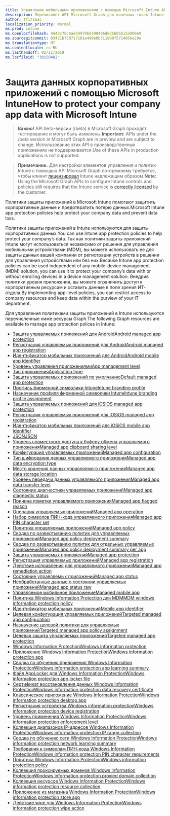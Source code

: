 ```yaml
---
title: Управление мобильными приложениями с помощью Microsoft Intune API Microsoft Graph
description: Перечисляет API Microsoft Graph для конечных точек Intune (REST), связанных с управлением мобильными приложениями (MAM) для организации клиента.
author: tfitzmac
localization_priority: Normal
ms.prod: intune
ms.openlocfilehash: 4443c78c6ae58979b0390496d8d560bb15a90669
ms.sourcegitcommit: 03421b75d717101a499e0b311890f5714056e29e
ms.translationtype: MT
ms.contentlocale: ru-RU
ms.lasthandoff: 02/21/2019
ms.locfileid: "30150402"
---
```

# <a name="how-to-protect-your-company-app-data-with-microsoft-intune"></a><span data-ttu-id="3030b-103">Защита данных корпоративных приложений с помощью Microsoft Intune</span><span class="sxs-lookup"><span data-stu-id="3030b-103">How to protect your company app data with Microsoft Intune</span></span>

> <span data-ttu-id="3030b-104">**Важно!** API бета-версии (/beta) в Microsoft Graph проходят тестирование и могут быть изменены.</span><span class="sxs-lookup"><span data-stu-id="3030b-104">**Important:** APIs under the /beta version in Microsoft Graph are in preview and are subject to change.</span></span> <span data-ttu-id="3030b-105">Использование этих API в производственных приложениях не поддерживается.</span><span class="sxs-lookup"><span data-stu-id="3030b-105">Use of these APIs in production applications is not supported.</span></span>

> <span data-ttu-id="3030b-106">**Примечание.** Для настройки элементов управления и политик Intune с помощью API Microsoft Graph по-прежнему требуется, чтобы клиент [лицензировал](https://www.microsoft.com/en-us/cloud-platform/microsoft-intune-pricing) Intune надлежащим образом.</span><span class="sxs-lookup"><span data-stu-id="3030b-106">**Note:** Using the Microsoft Graph APIs to configure Intune controls and policies still requires that the Intune service is [correctly licensed](https://www.microsoft.com/en-us/cloud-platform/microsoft-intune-pricing) by the customer.</span></span>

<span data-ttu-id="3030b-107">Политики защиты приложений в Microsoft Intune помогают защитить корпоративные данные и предотвратить потерю данных.</span><span class="sxs-lookup"><span data-stu-id="3030b-107">Microsoft Intune app protection policies help protect your company data and prevent data loss.</span></span>

<span data-ttu-id="3030b-108">Политики защиты приложений в Intune используются для защиты корпоративных данных.</span><span class="sxs-lookup"><span data-stu-id="3030b-108">You can use Intune app protection policies to help protect your company’s data.</span></span> <span data-ttu-id="3030b-109">Так как политики защиты приложений Intune могут использоваться независимо от решения для управления мобильными устройствами (MDM), вы можете использовать ее для защиты данных вашей компании от регистрации устройств в решении для управления устройствами или без них.</span><span class="sxs-lookup"><span data-stu-id="3030b-109">Because Intune app protection policies can be used independent of any mobile-device management (MDM) solution, you can use it to protect your company’s data with or without enrolling devices in a device management solution.</span></span> <span data-ttu-id="3030b-110">Внедрив политики уровня приложения, вы можете ограничить доступ к корпоративным ресурсам и оставить данные в поле зрения ИТ-отдела.</span><span class="sxs-lookup"><span data-stu-id="3030b-110">By implementing app-level policies, you can restrict access to company resources and keep data within the purview of your IT department.</span></span>

<span data-ttu-id="3030b-111">Для управления политиками защиты приложений в Intune используются перечисленные ниже ресурсы Graph.</span><span class="sxs-lookup"><span data-stu-id="3030b-111">The following Graph resources are available to manage app protection polices in Intune:</span></span>

- [<span data-ttu-id="3030b-112">Защита управляемых приложений для Android</span><span class="sxs-lookup"><span data-stu-id="3030b-112">Android managed app protection</span></span>](intune-mam-androidmanagedappprotection.md)
- [<span data-ttu-id="3030b-113">Регистрация управляемых приложений для Android</span><span class="sxs-lookup"><span data-stu-id="3030b-113">Android managed app registration</span></span>](intune-mam-androidmanagedappregistration.md)
- [<span data-ttu-id="3030b-114">Идентификатор мобильных приложений для Android</span><span class="sxs-lookup"><span data-stu-id="3030b-114">Android mobile app identifier</span></span>](intune-mam-androidmobileappidentifier.md)
- [<span data-ttu-id="3030b-115">Уровень управления приложениями</span><span class="sxs-lookup"><span data-stu-id="3030b-115">App management level</span></span>](intune-mam-appmanagementlevel.md)
- [<span data-ttu-id="3030b-116">Тип приложения</span><span class="sxs-lookup"><span data-stu-id="3030b-116">Application type</span></span>](intune-wip-applicationtype.md)
- [<span data-ttu-id="3030b-117">Защита управляемых приложений по умолчанию</span><span class="sxs-lookup"><span data-stu-id="3030b-117">Default managed app protection</span></span>](intune-mam-defaultmanagedappprotection.md)
- [<span data-ttu-id="3030b-118">Профиль фирменной символики Intune</span><span class="sxs-lookup"><span data-stu-id="3030b-118">Intune branding profile</span></span>](intune-wip-intunebrandingprofile.md)
- [<span data-ttu-id="3030b-119">Назначение профиля фирменной символики Intune</span><span class="sxs-lookup"><span data-stu-id="3030b-119">Intune branding profile assignment</span></span>](intune-wip-intunebrandingprofileassignment.md)
- [<span data-ttu-id="3030b-120">Защита управляемых приложений для iOS</span><span class="sxs-lookup"><span data-stu-id="3030b-120">iOS managed app protection</span></span>](intune-mam-iosmanagedappprotection.md)
- [<span data-ttu-id="3030b-121">Регистрация управляемых приложений для iOS</span><span class="sxs-lookup"><span data-stu-id="3030b-121">iOS managed app registration</span></span>](intune-mam-iosmanagedappregistration.md)
- [<span data-ttu-id="3030b-122">Идентификатор мобильных приложений для iOS</span><span class="sxs-lookup"><span data-stu-id="3030b-122">iOS mobile app identifier</span></span>](intune-mam-iosmobileappidentifier.md)
- [<span data-ttu-id="3030b-123">JSON</span><span class="sxs-lookup"><span data-stu-id="3030b-123">JSON</span></span>](intune-mam-json.md)
- [<span data-ttu-id="3030b-124">Уровень совместного доступа к буферу обмена управляемого приложения</span><span class="sxs-lookup"><span data-stu-id="3030b-124">Managed app clipboard sharing level</span></span>](intune-mam-managedappclipboardsharinglevel.md)
- [<span data-ttu-id="3030b-125">Конфигурация управляемых приложений</span><span class="sxs-lookup"><span data-stu-id="3030b-125">Managed app configuration</span></span>](intune-mam-managedappconfiguration.md)
- [<span data-ttu-id="3030b-126">Тип шифрования данных управляемого приложения</span><span class="sxs-lookup"><span data-stu-id="3030b-126">Managed app data encryption type</span></span>](intune-mam-managedappdataencryptiontype.md)
- [<span data-ttu-id="3030b-127">Место хранения данных управляемого приложения</span><span class="sxs-lookup"><span data-stu-id="3030b-127">Managed app data storage location</span></span>](intune-mam-managedappdatastoragelocation.md)
- [<span data-ttu-id="3030b-128">Уровень передачи данных управляемого приложения</span><span class="sxs-lookup"><span data-stu-id="3030b-128">Managed app data transfer level</span></span>](intune-mam-managedappdatatransferlevel.md)
- [<span data-ttu-id="3030b-129">Состояние диагностики управляемых приложений</span><span class="sxs-lookup"><span data-stu-id="3030b-129">Managed app diagnostic status</span></span>](intune-mam-managedappdiagnosticstatus.md)
- [<span data-ttu-id="3030b-130">Причина пометки управляемого приложения</span><span class="sxs-lookup"><span data-stu-id="3030b-130">Managed app flagged reason</span></span>](intune-mam-managedappflaggedreason.md)
- [<span data-ttu-id="3030b-131">Операция управляемых приложений</span><span class="sxs-lookup"><span data-stu-id="3030b-131">Managed app operation</span></span>](intune-mam-managedappoperation.md)
- [<span data-ttu-id="3030b-132">Набор символов ПИН-кода управляемого приложения</span><span class="sxs-lookup"><span data-stu-id="3030b-132">Managed app PIN character set</span></span>](intune-mam-managedapppincharacterset.md)
- [<span data-ttu-id="3030b-133">Политика управляемых приложений</span><span class="sxs-lookup"><span data-stu-id="3030b-133">Managed app policy</span></span>](intune-mam-managedapppolicy.md)
- [<span data-ttu-id="3030b-134">Сводка по развертыванию политик для управляемых приложений</span><span class="sxs-lookup"><span data-stu-id="3030b-134">Managed app policy deployment summary</span></span>](intune-mam-managedapppolicydeploymentsummary.md)
- [<span data-ttu-id="3030b-135">Сводка по развертыванию политик для отдельных управляемых приложений</span><span class="sxs-lookup"><span data-stu-id="3030b-135">Managed app policy deployment summary per app</span></span>](intune-mam-managedapppolicydeploymentsummaryperapp.md)
- [<span data-ttu-id="3030b-136">Защита управляемых приложений</span><span class="sxs-lookup"><span data-stu-id="3030b-136">Managed app protection</span></span>](intune-mam-managedappprotection.md)
- [<span data-ttu-id="3030b-137">Регистрация управляемых приложений</span><span class="sxs-lookup"><span data-stu-id="3030b-137">Managed app registration</span></span>](intune-mam-managedappregistration.md)
- [<span data-ttu-id="3030b-138">Действие исправления для управляемого приложения</span><span class="sxs-lookup"><span data-stu-id="3030b-138">Managed app remediation action</span></span>](intune-mam-managedappremediationaction.md)
- [<span data-ttu-id="3030b-139">Состояние управляемых приложений</span><span class="sxs-lookup"><span data-stu-id="3030b-139">Managed app status</span></span>](intune-mam-managedappstatus.md)
- [<span data-ttu-id="3030b-140">Необработанные данные о состоянии управляемых приложений</span><span class="sxs-lookup"><span data-stu-id="3030b-140">Managed app status raw</span></span>](intune-mam-managedappstatusraw.md)
- [<span data-ttu-id="3030b-141">Управляемое мобильное приложение</span><span class="sxs-lookup"><span data-stu-id="3030b-141">Managed mobile app</span></span>](intune-mam-managedmobileapp.md)
- [<span data-ttu-id="3030b-142">Политика Windows Information Protection для MDM</span><span class="sxs-lookup"><span data-stu-id="3030b-142">MDM windows information protection policy</span></span>](intune-mam-mdmwindowsinformationprotectionpolicy.md)
- [<span data-ttu-id="3030b-143">Идентификатор мобильных приложений</span><span class="sxs-lookup"><span data-stu-id="3030b-143">Mobile app identifier</span></span>](intune-mam-mobileappidentifier.md)
- [<span data-ttu-id="3030b-144">Целевая конфигурация управляемых приложений</span><span class="sxs-lookup"><span data-stu-id="3030b-144">Targeted managed app configuration</span></span>](intune-mam-targetedmanagedappconfiguration.md)
- [<span data-ttu-id="3030b-145">Назначение целевой политики для управляемых приложений</span><span class="sxs-lookup"><span data-stu-id="3030b-145">Targeted managed app policy assignment</span></span>](intune-mam-targetedmanagedapppolicyassignment.md)
- [<span data-ttu-id="3030b-146">Целевая защита управляемых приложений</span><span class="sxs-lookup"><span data-stu-id="3030b-146">Targeted managed app protection</span></span>](intune-mam-targetedmanagedappprotection.md)
- [<span data-ttu-id="3030b-147">Windows Information Protection</span><span class="sxs-lookup"><span data-stu-id="3030b-147">Windows information protection</span></span>](intune-mam-windowsinformationprotection.md)
- [<span data-ttu-id="3030b-148">Приложение Windows Information Protection</span><span class="sxs-lookup"><span data-stu-id="3030b-148">Windows information protection app</span></span>](intune-mam-windowsinformationprotectionapp.md)
- [<span data-ttu-id="3030b-149">Сводка по обучению приложения Windows Information Protection</span><span class="sxs-lookup"><span data-stu-id="3030b-149">Windows information protection app learning summary</span></span>](intune-wip-windowsinformationprotectionapplearningsummary.md)
- [<span data-ttu-id="3030b-150">Файл AppLocker для Windows Information Protection</span><span class="sxs-lookup"><span data-stu-id="3030b-150">Windows information protection app locker file</span></span>](intune-mam-windowsinformationprotectionapplockerfile.md)
- [<span data-ttu-id="3030b-151">Сертификат восстановления данных Windows Information Protection</span><span class="sxs-lookup"><span data-stu-id="3030b-151">Windows information protection data recovery certificate</span></span>](intune-mam-windowsinformationprotectiondatarecoverycertificate.md)
- [<span data-ttu-id="3030b-152">Классическое приложение Windows Information Protection</span><span class="sxs-lookup"><span data-stu-id="3030b-152">Windows information protection desktop app</span></span>](intune-mam-windowsinformationprotectiondesktopapp.md)
- [<span data-ttu-id="3030b-153">Регистрация устройства Windows information protection</span><span class="sxs-lookup"><span data-stu-id="3030b-153">Windows information protection device registration</span></span>](intune-mam-windowsinformationprotectiondeviceregistration.md)
- [<span data-ttu-id="3030b-154">Уровень применения Windows Information Protection</span><span class="sxs-lookup"><span data-stu-id="3030b-154">Windows information protection enforcement level</span></span>](intune-mam-windowsinformationprotectionenforcementlevel.md)
- [<span data-ttu-id="3030b-155">Коллекция диапазонов IP-адресов Windows Information Protection</span><span class="sxs-lookup"><span data-stu-id="3030b-155">Windows information protection IP range collection</span></span>](intune-mam-windowsinformationprotectioniprangecollection.md)
- [<span data-ttu-id="3030b-156">Сводка по обучению сети Windows Information Protection</span><span class="sxs-lookup"><span data-stu-id="3030b-156">Windows information protection network learning summary</span></span>](intune-wip-windowsinformationprotectionnetworklearningsummary.md)
- [<span data-ttu-id="3030b-157">Требования к символам ПИН-кода Windows Information Protection</span><span class="sxs-lookup"><span data-stu-id="3030b-157">Windows information protection PIN character requirements</span></span>](intune-mam-windowsinformationprotectionpincharacterrequirements.md)
- [<span data-ttu-id="3030b-158">Политика Windows Information Protection</span><span class="sxs-lookup"><span data-stu-id="3030b-158">Windows information protection policy</span></span>](intune-mam-windowsinformationprotectionpolicy.md)
- [<span data-ttu-id="3030b-159">Коллекция проксируемых доменов Windows Information Protection</span><span class="sxs-lookup"><span data-stu-id="3030b-159">Windows information protection proxied domain collection</span></span>](intune-mam-windowsinformationprotectionproxieddomaincollection.md)
- [<span data-ttu-id="3030b-160">Коллекция ресурсов Windows Information Protection</span><span class="sxs-lookup"><span data-stu-id="3030b-160">Windows information protection resource collection</span></span>](intune-mam-windowsinformationprotectionresourcecollection.md)
- [<span data-ttu-id="3030b-161">Приложение из магазина Windows Information Protection</span><span class="sxs-lookup"><span data-stu-id="3030b-161">Windows information protection store app</span></span>](intune-mam-windowsinformationprotectionstoreapp.md)
- [<span data-ttu-id="3030b-162">Действие wipe для Windows Information Protection</span><span class="sxs-lookup"><span data-stu-id="3030b-162">Windows information protection wipe action</span></span>](intune-mam-windowsinformationprotectionwipeaction.md)
